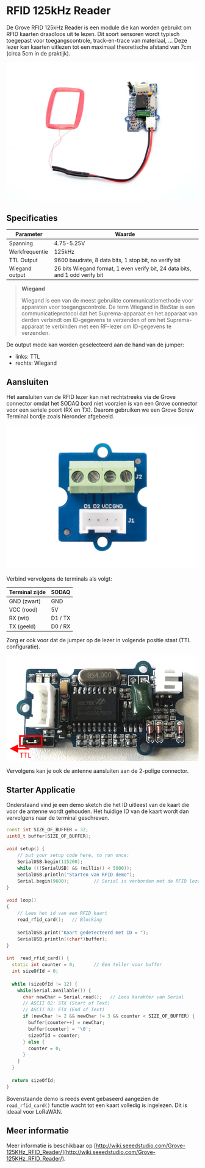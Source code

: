 # RFID 125kHz Reader

De Grove RFID 125kHz Reader is een module die kan worden gebruikt om RFID kaarten draadloos uit te lezen. Dit soort sensoren wordt typisch toegepast voor toegangscontrole, track-en-trace van materiaal, ... Deze lezer kan kaarten uitlezen tot een maximaal theoretische afstand van 7cm (circa 5cm in de praktijk).

![RFID 125kHz Reader](./img/Grove-125KHz_RFID_Reader.jpg)

## Specificaties

| Parameter | Waarde |
| --- | --- |
| Spanning | 4.75-5.25V |
| Werkfrequentie | 125kHz |
| TTL Output | 	9600 baudrate, 8 data bits, 1 stop bit, no verify bit |
| Wiegand output | 26 bits Wiegand format, 1 even verify bit, 24 data bits, and 1 odd verify bit |

> **Wiegand**
>
> Wiegand is een van de meest gebruikte communicatiemethode voor apparaten voor toegangscontrole. De term Wiegand in BioStar is een communicatieprotocol dat het Suprema-apparaat en het apparaat van derden verbindt om ID-gegevens te verzenden of om het Suprema-apparaat te verbinden met een RF-lezer om ID-gegevens te verzenden.

De output mode kan worden geselecteerd aan de hand van de jumper:

* links: TTL
* rechts: Wiegand

## Aansluiten

Het aansluiten van de RFID lezer kan niet rechtstreeks via de Grove connector omdat het SODAQ bord niet voorzien is van een Grove connector voor een seriele poort (RX en TX). Daarom gebruiken we een Grove Screw Terminal bordje zoals hieronder afgebeeld.

![Grove Screw Terminal bordje](./img/screw_terminal.jpg)

Verbind vervolgens de terminals als volgt:

| Terminal zijde | SODAQ |
| --- | --- |
| GND (zwart) | GND |
| VCC (rood) | 5V |
| RX (wit) | D1 / TX |
| TX (geeld) | D0 / RX |

Zorg er ook voor dat de jumper op de lezer in volgende positie staat (TTL configuratie).

![TTL mode](./img/jumper_ttl.png)

Vervolgens kan je ook de antenne aansluiten aan de 2-polige connector.

## Starter Applicatie

Onderstaand vind je een demo sketch die het ID uitleest van de kaart die voor de antenne wordt gehouden. Het huidige ID van de kaart wordt dan vervolgens naar de terminal geschreven.

```c++
const int SIZE_OF_BUFFER = 32;
uint8_t buffer[SIZE_OF_BUFFER];

void setup() {
    // put your setup code here, to run once:
    SerialUSB.begin(115200);
    while ((!SerialUSB) && (millis() < 5000));
    SerialUSB.println("Starten van RFID demo");
    Serial.begin(9600);         // Serial is verbonden met de RFID lezer
}
 
void loop()
{
    // Lees het id van een RFID kaart
    read_rfid_card();   // Blocking
    
    SerialUSB.print("Kaart gedetecteerd met ID = ");
    SerialUSB.println((char*)buffer);
}

int  read_rfid_card() {
  static int counter = 0;       // Een teller voor buffer
  int sizeOfId = 0;

  while (sizeOfId != 12) {
    while(Serial.available()) {
      char newChar = Serial.read();   // Lees karakter van Serial
      // ASCII 02: STX (Start of Text)
      // ASCII 03: ETX (End of Text)
      if (newChar != 2 && newChar != 3 && counter < SIZE_OF_BUFFER) {
        buffer[counter++] = newChar;
        buffer[counter] = '\0';
        sizeOfId = counter;
      } else {
        counter = 0;
      }
    }
  }
 
  return sizeOfId;
}
```

Bovenstaande demo is reeds event gebaseerd aangezien de `read_rfid_card()` functie wacht tot een kaart volledig is ingelezen. Dit is ideaal voor LoRaWAN.

## Meer informatie

Meer informatie is beschikbaar op [http://wiki.seeedstudio.com/Grove-125KHz_RFID_Reader/](http://wiki.seeedstudio.com/Grove-125KHz_RFID_Reader/).